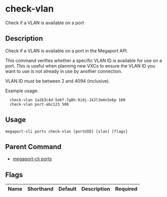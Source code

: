 # check-vlan

Check if a VLAN is available on a port

## Description

Check if a VLAN is available on a port in the Megaport API.

This command verifies whether a specific VLAN ID is available for use on a port. This is useful when planning new VXCs to ensure the VLAN ID you want to use is not already in use by another connection.

VLAN ID must be between 2 and 4094 (inclusive).

Example usage:

```
  check-vlan 1a2b3c4d-5e6f-7g8h-9i0j-1k2l3m4n5o6p 100
  check-vlan port-abc123 500
```


## Usage

```
megaport-cli ports check-vlan [portUID] [vlan] [flags]
```



## Parent Command

* [megaport-cli ports](megaport-cli_ports.md)




## Flags

| Name | Shorthand | Default | Description | Required |
|------|-----------|---------|-------------|----------|



